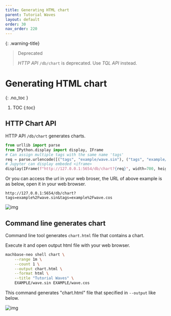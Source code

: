 ```yaml
---
title: Generating HTML chart
parent: Tutorial Waves
layout: default
order: 30
nav_order: 220
---
```


{: .warning-title}
> Deprecated
> 
> *HTTP API* `/db/chart` is deprecated. Use *TQL API* instead.

# Generating HTML chart
{: .no_toc }

1. TOC
{:toc}

## HTTP Chart API

HTTP API `/db/chart` generates charts.

```python
from urllib import parse
from IPython.display import display, IFrame
# Can assign multiple tags with the same name 'tags'
req = parse.urlencode([("tags", "example/wave.sin"), ("tags", "example/wave.cos")])
# Jupyter can display embeded <iframe>
display(IFrame(f"http://127.0.0.1:5654/db/chart?{req}", width=700, height=400))
```

Or you can access the url in your web broser, the URL of above example is as below, open it in your web browser.

```
http://127.0.0.1:5654/db/chart?tags=example%2Fwave.sin&tags=example%2Fwave.cos
```


![img](../img/python_http_chart.jpg)

## Command line generates chart

Command line tool generates `chart.html` file that contains a chart.

Execute it and open output html file with your web browser.

```sh
machbase-neo shell chart \
    --range 1m \
    --count 1 \
    --output chart.html \
    --format html \
    --title "Tutorial Waves" \
    EXAMPLE/wave.sin EXAMPLE/wave.cos
```

This command generates "chart.html" file that specified in `--output` like below.

![img](../img/chart-html.jpg)



